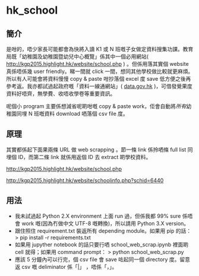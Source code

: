 # hk_school

## 簡介

是咁的，唔少家長可能都會為快將入讀 K1 或 N 班嘅子女做定資料搜集功課。教育局既「幼稚園及幼稚園暨幼兒中心概覽」係其中一個必用網站( http://kgp2015.highlight.hk/website/school.php ) 。但係用落其實個 website 真係唔係幾 user friendly。睇一間就 click 一間，想同其他學校做比較就更麻煩。所以有人可能會將資料慢慢 copy & paste 咁抄落個 excel 度 save 低方便之後再參考返。我亦都試過起政府嘅「資料一線通網站」( [data.gov.hk](https://data.gov.hk/tc-data/category/education) )，可借發覺果度資料好唔齊，無學費、收唔收學卷等重要資訊。

呢個小 program 主要係想減省呢啲咁嘅 copy & paste work，佢會自動將*所有*幼稚園同埋 N 班嘅資料 download 哂落個 csv file 度。

## 原理

其實都係起下面果兩條 URL 做 web scrapping 。節一條 link 係拎哂條 full list 同埋個 ID，而第二條 link 就係用返個 ID 去 extract 啲學校資料。

http://kgp2015.highlight.hk/website/school.php

http://kgp2015.highlight.hk/website/schoolinfo.php?schid=6440

## 用法

* 我未試過起 Python 2.X environment 上面 run 過，但係我都 99% sure 係唔會 work 嘅(因為冇做中文 UTF-8 嘅轉換)，所以請用 Python 3.X version。
* 跟住照住 requirement.txt 裝返所有 depending module。如果用 pip 的話： > pip install -r requirements.txt
* 如果用 jupyther notebook 的話只要行哂 school_web_scrap.ipynb 裡面啲 cell 就得；如果用 command prompt： > python school_web_scrap.py
* 應該 5 分鐘內可以行完，個 csv file 會 save 咗起同一個 directory 度。留意返  csv 嘅 deliminator 係「|」 ，唔係「，」。